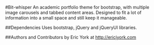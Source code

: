 #Bit-whisper
An academic portfolio theme for bootstrap, with multiple image carousels and tabbed content areas.
Designed to fit a lot of information into a small space and still keep it manageable.

##Dependencies
Uses bootstrap, jQuery and jQueryUI libraries.

##Authors and Contributors
by Eric York at http://ericjyork.com
